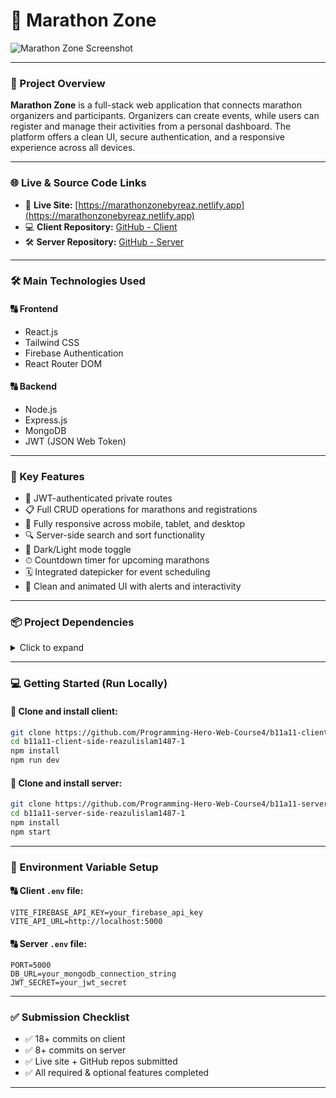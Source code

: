 # 🏃 Marathon Zone

![Marathon Zone Screenshot](https://i.postimg.cc/CMZttcGK/Screenshot-2025-06-25-053132.png)


---

### 📜 Project Overview

**Marathon Zone** is a full-stack web application that connects marathon organizers and participants. Organizers can create events, while users can register and manage their activities from a personal dashboard. The platform offers a clean UI, secure authentication, and a responsive experience across all devices.

---

### 🌐 Live & Source Code Links

* 🔗 **Live Site:** [https://marathonzonebyreaz.netlify.app](https://marathonzonebyreaz.netlify.app)
* 💻 **Client Repository:** [GitHub - Client](https://github.com/Programming-Hero-Web-Course4/b11a11-client-side-reazulislam1487-1.git)
* 🛠️ **Server Repository:** [GitHub - Server](https://github.com/Programming-Hero-Web-Course4/b11a11-server-side-reazulislam1487-1.git)

---

### 🛠️ Main Technologies Used

#### 🔠 **Frontend**

* React.js
* Tailwind CSS
* Firebase Authentication
* React Router DOM

#### 🔠 **Backend**

* Node.js
* Express.js
* MongoDB
* JWT (JSON Web Token)

---

### 🚀 Key Features

* 🔐 JWT-authenticated private routes
* 📋 Full CRUD operations for marathons and registrations
* 📱 Fully responsive across mobile, tablet, and desktop
* 🔍 Server-side search and sort functionality
* 🌃 Dark/Light mode toggle
* ⏱ Countdown timer for upcoming marathons
* 🗓 Integrated datepicker for event scheduling
* 🎨 Clean and animated UI with alerts and interactivity

---

### 📦 Project Dependencies

<details>
<summary>Click to expand</summary>

```json
"dependencies": {
  "@tailwindcss/vite": "^4.1.7",
  "axios": "^1.9.0",
  "daisyui": "^5.0.37",
  "dotenv": "^16.5.0",
  "firebase": "^11.8.1",
  "icons": "^1.0.0",
  "lottie-react": "^2.4.1",
  "lucide-react": "^0.513.0",
  "motion": "^12.14.0",
  "react": "^19.1.0",
  "react-countdown-circle-timer": "^3.2.1",
  "react-datepicker": "^8.4.0",
  "react-dom": "^19.1.0",
  "react-icons": "^5.5.0",
  "react-router": "^7.6.1",
  "react-slick": "^0.30.3",
  "slick-carousel": "^1.8.1",
  "sweetalert2": "^11.22.0",
  "swiper": "^11.2.8",
  "tailwindcss": "^4.1.7"
}
```

</details>

---

### 💻 Getting Started (Run Locally)

#### 📁 Clone and install client:

```bash
git clone https://github.com/Programming-Hero-Web-Course4/b11a11-client-side-reazulislam1487-1.git
cd b11a11-client-side-reazulislam1487-1
npm install
npm run dev
```

#### 📁 Clone and install server:

```bash
git clone https://github.com/Programming-Hero-Web-Course4/b11a11-server-side-reazulislam1487-1.git
cd b11a11-server-side-reazulislam1487-1
npm install
npm start
```

---

### 🔐 Environment Variable Setup

#### 🔠 Client `.env` file:

```
VITE_FIREBASE_API_KEY=your_firebase_api_key
VITE_API_URL=http://localhost:5000
```

#### 🔠 Server `.env` file:

```
PORT=5000
DB_URL=your_mongodb_connection_string
JWT_SECRET=your_jwt_secret
```

---

### ✅ Submission Checklist

* ✅ 18+ commits on client
* ✅ 8+ commits on server
* ✅ Live site + GitHub repos submitted
* ✅ All required & optional features completed

---
